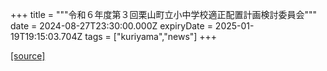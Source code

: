 +++
title = """令和６年度第３回栗山町立小中学校適正配置計画検討委員会"""
date = 2024-08-27T23:30:00.000Z
expiryDate = 2025-01-19T19:15:03.704Z
tags = ["kuriyama","news"]
+++


[[source]](https://www.town.kuriyama.hokkaido.jp/site/mirai/27786.html)
